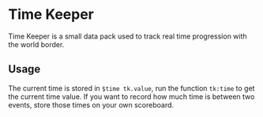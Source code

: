 # Time Keeper
Time Keeper is a small data pack used to track real time progression with the world border.

## Usage
The current time is stored in `$time tk.value`, run the function `tk:time` to get the current time value. If you want to record how much time is between two events, store those times on your own scoreboard.
